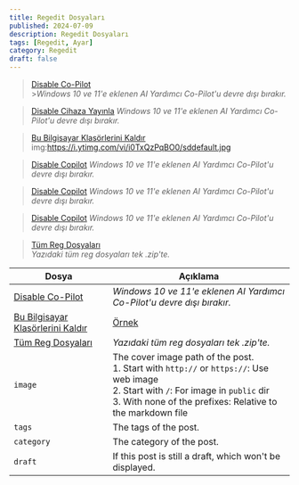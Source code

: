 ```yaml
---
title: Regedit Dosyaları
published: 2024-07-09
description: Regedit Dosyaları
tags: [Regedit, Ayar]
category: Regedit
draft: false
---
```


>[Disable Co-Pilot](https://git-link.vercel.app/api/download?url=https%3A%2F%2Fgithub.com%2Femreceleke%2Ffuwari%2Fblob%2Fmain%2FRegs%2FDisable_Copilot.reg)<br/> >_Windows 10 ve 11'e eklenen AI Yardımcı Co-Pilot'u devre dışı bırakır._

>[Disable Cihaza Yayınla](https://git-link.vercel.app/api/download?url=https%3A%2F%2Fgithub.com%2Femreceleke%2Ffuwari%2Fblob%2Fmain%2FRegs%2FDisable_Copilot.reg)
>_Windows 10 ve 11'e eklenen AI Yardımcı Co-Pilot'u devre dışı bırakır._

>[Bu Bilgisayar Klasörlerini Kaldır](https://git-link.vercel.app/api/download?url=https%3A%2F%2Fgithub.com%2Femreceleke%2Ffuwari%2Fblob%2Fmain%2FRegs%2FDisable_Copilot.reg)
img:https://i.ytimg.com/vi/i0TxQzPqBO0/sddefault.jpg

>[Disable Copilot](https://git-link.vercel.app/api/download?url=https%3A%2F%2Fgithub.com%2Femreceleke%2Ffuwari%2Fblob%2Fmain%2FRegs%2FDisable_Copilot.reg)
>_Windows 10 ve 11'e eklenen AI Yardımcı Co-Pilot'u devre dışı bırakır._

>[Disable Copilot](https://git-link.vercel.app/api/download?url=https%3A%2F%2Fgithub.com%2Femreceleke%2Ffuwari%2Fblob%2Fmain%2FRegs%2FDisable_Copilot.reg)
>_Windows 10 ve 11'e eklenen AI Yardımcı Co-Pilot'u devre dışı bırakır._

>[Disable Copilot](https://git-link.vercel.app/api/download?url=https%3A%2F%2Fgithub.com%2Femreceleke%2Ffuwari%2Fblob%2Fmain%2FRegs%2FDisable_Copilot.reg)
>_Windows 10 ve 11'e eklenen AI Yardımcı Co-Pilot'u devre dışı bırakır._



>[Tüm Reg Dosyaları](https://git-link.vercel.app/api/download?url=https%3A%2F%2Fgithub.com%2Femreceleke%2Ffuwari%2Ftree%2Fmain%2FRegs&filename=All+Reg+Files.zip)<br/>
>_Yazıdaki tüm reg dosyaları tek .zip'te._



| Dosya     | Açıklama                                                                                                                                                                                                 |
|---------------|-------------------------------------------------------------------------------------------------------------------------------------------------------------------------------------------------------------|
| [Disable Co-Pilot](https://git-link.vercel.app/api/download?url=https%3A%2F%2Fgithub.com%2Femreceleke%2Ffuwari%2Fblob%2Fmain%2FRegs%2FDisable_Copilot.reg)       | _Windows 10 ve 11'e eklenen AI Yardımcı Co-Pilot'u devre dışı bırakır._ |
| [Bu Bilgisayar Klasörlerini Kaldır](https://git-link.vercel.app/api/download?url=https%3A%2F%2Fgithub.com%2Femreceleke%2Ffuwari%2Fblob%2Fmain%2FRegs%2FBuBilgisayar%2520Klas%25C3%25B6rlerini%2520KALDIR.reg)   | <a href="./1.jpg">Örnek</a>|
| [Tüm Reg Dosyaları](https://git-link.vercel.app/api/download?url=https%3A%2F%2Fgithub.com%2Femreceleke%2Ffuwari%2Ftree%2Fmain%2FRegs&filename=All+Reg+Files.zip) | _Yazıdaki tüm reg dosyaları tek .zip'te._ |
| `image`       | The cover image path of the post.<br/>1. Start with `http://` or `https://`: Use web image<br/>2. Start with `/`: For image in `public` dir<br/>3. With none of the prefixes: Relative to the markdown file |
| `tags`        | The tags of the post.                                                                                                                                                                                       |
| `category`    | The category of the post.                                                                                                                                                                                   |
| `draft`        | If this post is still a draft, which won't be displayed.                                                                                                                                                    |

